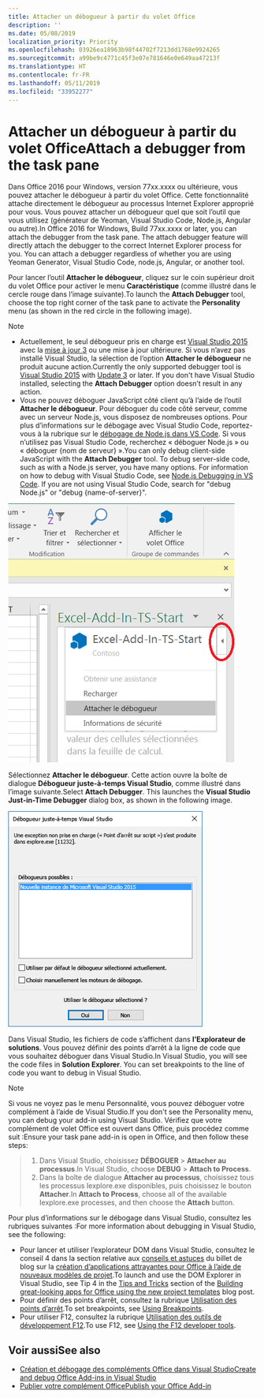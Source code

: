 ```yaml
---
title: Attacher un débogueur à partir du volet Office
description: ''
ms.date: 05/08/2019
localization_priority: Priority
ms.openlocfilehash: 03926ea18963b98f44702f7213dd1768e9924265
ms.sourcegitcommit: a99be9c4771c45f3e07e781646e0e649aa47213f
ms.translationtype: HT
ms.contentlocale: fr-FR
ms.lasthandoff: 05/11/2019
ms.locfileid: "33952277"
---
```

# <a name="attach-a-debugger-from-the-task-pane"></a><span data-ttu-id="e4680-102">Attacher un débogueur à partir du volet Office</span><span class="sxs-lookup"><span data-stu-id="e4680-102">Attach a debugger from the task pane</span></span>

<span data-ttu-id="e4680-p101">Dans Office 2016 pour Windows, version 77xx.xxxx ou ultérieure, vous pouvez attacher le débogueur à partir du volet Office. Cette fonctionnalité attache directement le débogueur au processus Internet Explorer approprié pour vous. Vous pouvez attacher un débogueur quel que soit l’outil que vous utilisez (générateur de Yeoman, Visual Studio Code, Node.js, Angular ou autre).</span><span class="sxs-lookup"><span data-stu-id="e4680-p101">In Office 2016 for Windows, Build 77xx.xxxx or later, you can attach the debugger from the task pane. The attach debugger feature will directly attach the debugger to the correct Internet Explorer process for you. You can attach a debugger regardless of whether you are using Yeoman Generator, Visual Studio Code, node.js, Angular, or another tool.</span></span> 

<span data-ttu-id="e4680-106">Pour lancer l’outil **Attacher le débogueur**, cliquez sur le coin supérieur droit du volet Office pour activer le menu **Caractéristique** (comme illustré dans le cercle rouge dans l’image suivante).</span><span class="sxs-lookup"><span data-stu-id="e4680-106">To launch the **Attach Debugger** tool, choose the top right corner of the task pane to activate the **Personality** menu (as shown in the red circle in the following image).</span></span>   

> [!NOTE]
> - <span data-ttu-id="e4680-p102">Actuellement, le seul débogueur pris en charge est [Visual Studio 2015](https://www.visualstudio.com/downloads/) avec la [mise à jour 3](https://msdn.microsoft.com/library/mt752379.aspx) ou une mise à jour ultérieure. Si vous n’avez pas installé Visual Studio, la sélection de l’option **Attacher le débogueur** ne produit aucune action.</span><span class="sxs-lookup"><span data-stu-id="e4680-p102">Currently the only supported debugger tool is [Visual Studio 2015](https://www.visualstudio.com/downloads/) with [Update 3](https://msdn.microsoft.com/library/mt752379.aspx) or later. If you don't have Visual Studio installed, selecting the **Attach Debugger** option doesn’t result in any action.</span></span>   
> - <span data-ttu-id="e4680-p103">Vous ne pouvez déboguer JavaScript côté client qu’à l’aide de l’outil **Attacher le débogueur**. Pour déboguer du code côté serveur, comme avec un serveur Node.js, vous disposez de nombreuses options. Pour plus d’informations sur le débogage avec Visual Studio Code, reportez-vous à la rubrique sur le [débogage de Node.js dans VS Code](https://code.visualstudio.com/docs/nodejs/nodejs-debugging). Si vous n’utilisez pas Visual Studio Code, recherchez « déboguer Node.js » ou « déboguer {nom de serveur} ».</span><span class="sxs-lookup"><span data-stu-id="e4680-p103">You can only debug client-side JavaScript with the **Attach Debugger** tool. To debug server-side code, such as with a Node.js server, you have many options. For information on how to debug with Visual Studio Code, see [Node.js Debugging in VS Code](https://code.visualstudio.com/docs/nodejs/nodejs-debugging). If you are not using Visual Studio Code, search for "debug Node.js" or "debug {name-of-server}".</span></span>

![Capture d’écran du menu Attacher le débogueur](../images/attach-debugger.png)

<span data-ttu-id="e4680-p104">Sélectionnez **Attacher le débogueur**. Cette action ouvre la boîte de dialogue **Débogueur juste-à-temps Visual Studio**, comme illustré dans l’image suivante.</span><span class="sxs-lookup"><span data-stu-id="e4680-p104">Select **Attach Debugger**. This launches the **Visual Studio Just-in-Time Debugger** dialog box, as shown in the following image.</span></span> 

![Capture d’écran de la boîte de dialogue Débogueur juste-à-temps Visual Studio](../images/visual-studio-debugger.png)

<span data-ttu-id="e4680-p105">Dans Visual Studio, les fichiers de code s’affichent dans **l’Explorateur de solutions**.   Vous pouvez définir des points d’arrêt à la ligne de code que vous souhaitez déboguer dans Visual Studio.</span><span class="sxs-lookup"><span data-stu-id="e4680-p105">In Visual Studio, you will see the code files in **Solution Explorer**.   You can set breakpoints to the line of code you want to debug in Visual Studio.</span></span>

> [!NOTE]
> <span data-ttu-id="e4680-119">Si vous ne voyez pas le menu Personnalité, vous pouvez déboguer votre complément à l’aide de Visual Studio.</span><span class="sxs-lookup"><span data-stu-id="e4680-119">If you don't see the Personality menu, you can debug your add-in using Visual Studio.</span></span> <span data-ttu-id="e4680-120">Vérifiez que votre complément de volet Office est ouvert dans Office, puis procédez comme suit :</span><span class="sxs-lookup"><span data-stu-id="e4680-120">Ensure your task pane add-in is open in Office, and then follow these steps:</span></span>

> 1. <span data-ttu-id="e4680-121">Dans Visual Studio, choisissez **DÉBOGUER** > **Attacher au processus**.</span><span class="sxs-lookup"><span data-stu-id="e4680-121">In Visual Studio, choose **DEBUG** > **Attach to Process**.</span></span>
> 2. <span data-ttu-id="e4680-122">Dans la boîte de dialogue **Attacher au processus**, choisissez tous les processus Iexplore.exe disponibles, puis choisissez le bouton **Attacher**.</span><span class="sxs-lookup"><span data-stu-id="e4680-122">In **Attach to Process**, choose all of the available Iexplore.exe processes, and then choose the **Attach** button.</span></span>

<span data-ttu-id="e4680-123">Pour plus d’informations sur le débogage dans Visual Studio, consultez les rubriques suivantes :</span><span class="sxs-lookup"><span data-stu-id="e4680-123">For more information about debugging in Visual Studio, see the following:</span></span>

-   <span data-ttu-id="e4680-124">Pour lancer et utiliser l’explorateur DOM dans Visual Studio, consultez le conseil 4 dans la section relative aux [conseils et astuces](https://blogs.msdn.microsoft.com/officeapps/2013/04/16/building-great-looking-apps-for-office-using-the-new-project-templates/#tips_tricks) du billet de blog sur la [création d’applications attrayantes pour Office à l’aide de nouveaux modèles de projet](https://blogs.msdn.microsoft.com/officeapps/2013/04/16/building-great-looking-apps-for-office-using-the-new-project-templates).</span><span class="sxs-lookup"><span data-stu-id="e4680-124">To launch and use the DOM Explorer in Visual Studio, see Tip 4 in the [Tips and Tricks](https://blogs.msdn.microsoft.com/officeapps/2013/04/16/building-great-looking-apps-for-office-using-the-new-project-templates/#tips_tricks) section of the [Building great-looking apps for Office using the new project templates](https://blogs.msdn.microsoft.com/officeapps/2013/04/16/building-great-looking-apps-for-office-using-the-new-project-templates) blog post.</span></span>
-   <span data-ttu-id="e4680-125">Pour définir des points d’arrêt, consultez la rubrique [Utilisation des points d’arrêt](/visualstudio/debugger/using-breakpoints?view=vs-2015).</span><span class="sxs-lookup"><span data-stu-id="e4680-125">To set breakpoints, see [Using Breakpoints](/visualstudio/debugger/using-breakpoints?view=vs-2015).</span></span>
-   <span data-ttu-id="e4680-126">Pour utiliser F12, consultez la rubrique [Utilisation des outils de développement F12](/previous-versions/windows/internet-explorer/ie-developer/samples/bg182326(v=vs.85)).</span><span class="sxs-lookup"><span data-stu-id="e4680-126">To use F12, see [Using the F12 developer tools](/previous-versions/windows/internet-explorer/ie-developer/samples/bg182326(v=vs.85)).</span></span>

## <a name="see-also"></a><span data-ttu-id="e4680-127">Voir aussi</span><span class="sxs-lookup"><span data-stu-id="e4680-127">See also</span></span>

- [<span data-ttu-id="e4680-128">Création et débogage des compléments Office dans Visual Studio</span><span class="sxs-lookup"><span data-stu-id="e4680-128">Create and debug Office Add-ins in Visual Studio</span></span>](../develop/create-and-debug-office-add-ins-in-visual-studio.md)
- [<span data-ttu-id="e4680-129">Publier votre complément Office</span><span class="sxs-lookup"><span data-stu-id="e4680-129">Publish your Office Add-in</span></span>](../publish/publish.md)
